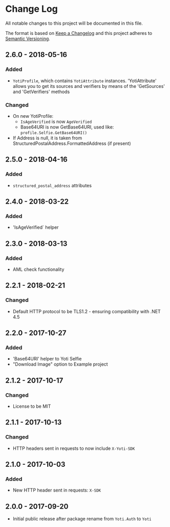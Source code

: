 # Change Log
All notable changes to this project will be documented in this file.

The format is based on [Keep a Changelog](http://keepachangelog.com/)
and this project adheres to [Semantic Versioning](http://semver.org/).

## 2.6.0 - 2018-05-16
### Added
- `YotiProfile`, which contains `YotiAttribute` instances.  'YotiAttribute' allows you to get its sources and verifiers by means of the 'GetSources' and 'GetVerifiers' methods

### Changed
- On new YotiProfile:
  - `IsAgeVerified` is now `AgeVerified`
  - Base64URI is now GetBase64URI, used like: `profile.Selfie.GetBase64URI()`
- If Address is null, it is taken from StructuredPostalAddress.FormattedAddress (if present)

## 2.5.0 - 2018-04-16
### Added
- `structured_postal_address` attributes

## 2.4.0 - 2018-03-22
### Added
- 'IsAgeVerified` helper

## 2.3.0 - 2018-03-13
### Added
- AML check functionality

## 2.2.1 - 2018-02-21
### Changed
- Default HTTP protocol to be TLS1.2 - ensuring compatibility with .NET 4.5

## 2.2.0 - 2017-10-27
### Added
- 'Base64URI' helper to Yoti Selfie
- "Download Image" option to Example project

## 2.1.2 - 2017-10-17
### Changed
- License to be MIT

## 2.1.1 - 2017-10-13
### Changed
- HTTP headers sent in requests to now include `X-Yoti-SDK`

## 2.1.0 - 2017-10-03
### Added
- New HTTP header sent in requests: `X-SDK`

## 2.0.0 - 2017-09-20
- Initial public release after package rename from `Yoti.Auth` to `Yoti`